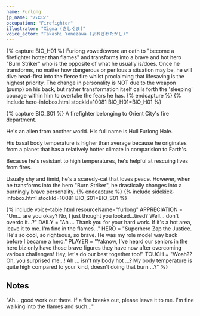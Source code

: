 ```yaml
---
name: Furlong
jp_name: "ハロン"
occupation: "Firefighter"
illustrator: "Xigma (きしぐま)"
voice_actor: "Takashi Yonezawa (よねざわたかし)"
---
```


{% capture BIO_H01 %}
Furlong vowed/swore an oath to "become a firefighter hotter than flames" and transforms into a brave and hot hero "Burn Striker" who is the opposite of what he usually is/does. Once he transforms, no matter how dangerous or perilous a situation may be, he will dive head-first into the fierce fire whilst proclaiming that lifesaving is the highest priority. The change in personality is NOT due to the weapon (pump) on his back, but rather transformation itself calls forth the 'sleeping' courage within him to overtake the fears he has.
{% endcapture %}
{% include hero-infobox.html stockId=10081 BIO_H01=BIO_H01 %}

{% capture BIO_S01 %}
A firefighter belonging to Orient City's fire department.

He's an alien from another world. His full name is Hull Furlong Hale.

His basal body temperature is higher than average because he originates from a planet that has a relatively hotter climate in comparision to Earth's.

Because he's resistant to high temperatures, he's helpful at rescuing lives from fires.

Usually shy and timid, he's a scaredy-cat that loves peace. However, when he transforms into the hero "Burn Striker", he drastically changes into a burningly brave personality.
{% endcapture %}
{% include sidekick-infobox.html stockId=10081 BIO_S01=BIO_S01 %}

{% include voice-table.html resourceName="furlong"
APPRECIATION = "Um... are you okay?  No, I just thought you looked...tired? Well... don't overdo it...?"
DAILY = "Ah ... Thank you for your hard work.  If it's a hot area, leave it to me.  I'm fine in the flames..."
HERO = "Superhero Zap the Justice.  He's so cool, so righteous, so brave.  He was my role model way back before I became a hero."
PLAYER = "Yaknow, I've heard our seniors in the hero biz only have those brave figures they have now after overcoming various challenges! Hey, let's do our best together too!"
TOUCH = "Woah??  Oh, you surprised me...!  Ah ... isn't my body hot ...?  My body temperature is quite high compared to your kind, doesn't doing that burn ...?"
%}

## Notes

"Ah... good work out there. If a fire breaks out, please leave it to me. I'm fine walking into the flames and such..."
